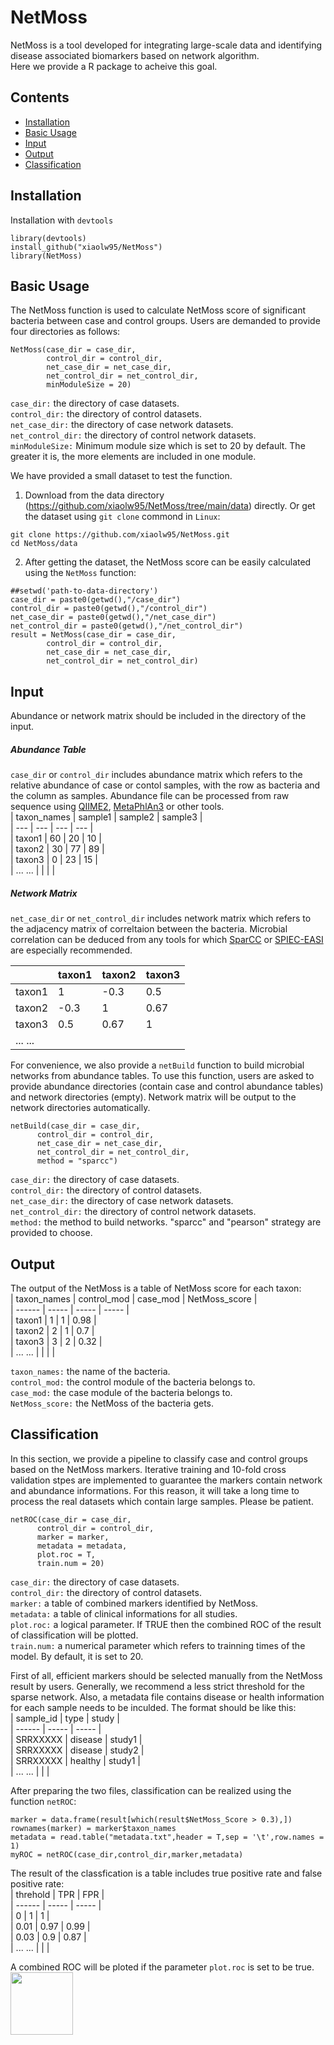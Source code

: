 # NetMoss   
NetMoss is a tool developed for integrating large-scale data and identifying disease associated biomarkers based on network algorithm.    
Here we provide a R package to acheive this goal.     

## Contents  
- [Installation](#installation)     
- [Basic Usage](#basic-usage)     
- [Input](#input)     
- [Output](#output)     
- [Classification](#classification)           

## Installation    
Installation with `devtools`     
```
library(devtools)
install_github("xiaolw95/NetMoss")
library(NetMoss)
```

## Basic Usage     
The NetMoss function is used to calculate NetMoss score of significant bacteria between case and control groups. Users are demanded to provide four directories as follows:      
```
NetMoss(case_dir = case_dir,    
        control_dir = control_dir,    
        net_case_dir = net_case_dir,   
        net_control_dir = net_control_dir,   
        minModuleSize = 20)   
```
`case_dir:`  the directory of case datasets.     
`control_dir:`  the directory of control datasets.      
`net_case_dir:`  the directory of case network datasets.      
`net_control_dir:`  the directory of control network datasets.      
`minModuleSize:`  Minimum module size which is set to 20 by default. The greater it is, the more elements are included in one module.

We have provided a small dataset to test the function.     
1. Download from the data directory (https://github.com/xiaolw95/NetMoss/tree/main/data) directly. 
Or get the dataset using `git clone` commond in `Linux`:      
```
git clone https://github.com/xiaolw95/NetMoss.git     
cd NetMoss/data
```

2. After getting the dataset, the NetMoss score can be easily calculated using the `NetMoss` function:       
```
##setwd('path-to-data-directory')
case_dir = paste0(getwd(),"/case_dir")
control_dir = paste0(getwd(),"/control_dir")
net_case_dir = paste0(getwd(),"/net_case_dir")
net_control_dir = paste0(getwd(),"/net_control_dir")
result = NetMoss(case_dir = case_dir,    
        control_dir = control_dir,    
        net_case_dir = net_case_dir,   
        net_control_dir = net_control_dir) 
```   

## Input     
Abundance or network matrix should be included in the directory of the input.    

##### Abundance Table
`case_dir` or `control_dir` includes abundance matrix which refers to the relative abundance of case or contol samples, with the row as bacteria and the column as samples. Abundance file can be processed from raw sequence using [QIIME2](https://qiime2.org/), [MetaPhlAn3](https://github.com/biobakery/MetaPhlAn) or other tools.       
| taxon_names   | sample1 | sample2 | sample3 |    
|  ---  |  ---  |  ---  |  ---  |       
|   taxon1    |    60   |    20   |   10    |       
|   taxon2    |    30   |    77   |   89    |    
|   taxon3    |    0    |    23   |   15    |      
|   ... ...   |         |         |         |          

##### Network Matrix
`net_case_dir` or `net_control_dir` includes network matrix which refers to the adjacency matrix of correltaion between the bacteria. Microbial correlation can be deduced from any tools for which [SparCC](https://github.com/bio-developer/sparcc) or [SPIEC-EASI](https://github.com/zdk123/SpiecEasi) are especially recommended.     

|          | taxon1 | taxon2 | taxon3 |      
|  ------  | -----  | -----  | -----  |      
|  taxon1  |    1   |  -0.3  |  0.5   |      
|  taxon2  |  -0.3  |    1   |  0.67  |      
|  taxon3  |   0.5  |  0.67  |    1   |      
|  ... ... |        |        |        |     

For convenience, we also provide a `netBuild` function to build microbial networks from abundance tables. To use this function, users are asked to provide abundance directories (contain case and control abundance tables) and network directories (empty). Network matrix will be output to the network directories automatically.      
```
netBuild(case_dir = case_dir,
      control_dir = control_dir,
      net_case_dir = net_case_dir,
      net_control_dir = net_control_dir,
      method = "sparcc")
```
`case_dir:`  the directory of case datasets.      
`control_dir:`  the directory of control datasets.       
`net_case_dir:`  the directory of case network datasets.        
`net_control_dir:`  the directory of control network datasets.    
`method:` the method to build networks. "sparcc" and "pearson" strategy are provided to choose.      

## Output
The output of the NetMoss is a table of NetMoss score for each taxon:     
| taxon_names | control_mod | case_mod | NetMoss_score |      
|  ------  | -----  | -----  | -----  |      
|    taxon1   |    1     |      1     |      0.98     |      
|    taxon2   |    2     |      1     |      0.7      |      
|    taxon3   |    3     |      2     |      0.32     |      
|    ... ...  |        |        |        |       

`taxon_names:` the name of the bacteria.      
`control_mod:`  the control module of the bacteria belongs to.      
`case_mod:`  the case module of the bacteria belongs to.     
`NetMoss_score:`  the NetMoss of the bacteria gets.      

## Classification       
In this section, we provide a pipeline to classify case and control groups based on the NetMoss markers. Iterative training and 10-fold cross validation stpes are implemented to guarantee the markers contain network and abundance informations. For this reason, it will take a long time to process the real datasets which contain large samples. Please be patient.
```
netROC(case_dir = case_dir,
      control_dir = control_dir,
      marker = marker,
      metadata = metadata,
      plot.roc = T,
      train.num = 20)
```
`case_dir:` the directory of case datasets.     
`control_dir:` the directory of control datasets.    
`marker:` a table of combined markers identified by NetMoss.     
`metadata:`  a table of clinical informations for all studies.     
`plot.roc:`  a logical parameter. If TRUE then the combined ROC of the result of classification will be plotted.     
`train.num:`  a numerical parameter which refers to trainning times of the model. By default, it is set to 20.        

First of all, efficient markers should be selected manually from the NetMoss result by users. Generally, we recommend a less strict threshold for the sparse network.
Also, a metadata file contains disease or health information for each sample needs to be inculded. The format should be like this:     
|  sample_id |   type  | study |     
|  ------  | -----  | -----  |     
|  SRRXXXXX  | disease | study1 |      
|  SRRXXXXX  | disease | study2 |       
|  SRRXXXXX  | healthy | study1 |        
|  ... ... |        |        |  

After preparing the two files, classification can be realized using the function `netROC`:     
```
marker = data.frame(result[which(result$NetMoss_Score > 0.3),])       
rownames(marker) = marker$taxon_names        
metadata = read.table("metadata.txt",header = T,sep = '\t',row.names = 1)     
myROC = netROC(case_dir,control_dir,marker,metadata)     
```

The result of the classfication is a table includes true positive rate and false positive rate:     
| threhold |  TPR  |  FPR  |      
|  ------  | ----- | ----- |      
|     0    |   1   |   1   |       
|    0.01  |  0.97 | 0.99  |       
|    0.03  |  0.9  | 0.87  |        
|  ... ... |       |       |  

A combined ROC will be ploted if the parameter `plot.roc` is set to be true.     
<img src="https://github.com/xiaolw95/NetMoss/blob/main/NetMoss_ROC.png" width = "100px">     
